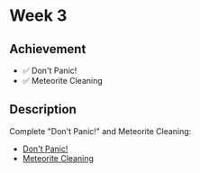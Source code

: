 # Week 3

## Achievement

- ✅ Don't Panic!
- ✅ Meteorite Cleaning


## Description

Complete "Don't Panic!" and Meteorite Cleaning:

- [Don't Panic!](https://cs50.harvard.edu/sql/2023/psets/3/dont-panic/)
- [Meteorite Cleaning](https://cs50.harvard.edu/sql/2023/psets/3/meteorites/)